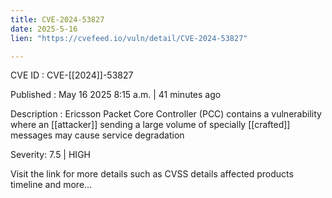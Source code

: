 ```yaml
---
title: CVE-2024-53827
date: 2025-5-16
lien: "https://cvefeed.io/vuln/detail/CVE-2024-53827"

---
```


CVE ID : CVE-[[2024]]-53827

Published :  May 16
2025
8:15 a.m. | 41 minutes ago

Description : Ericsson Packet Core Controller (PCC) contains a
vulnerability where an [[attacker]] sending a large volume of specially
[[crafted]] messages may cause service degradation

Severity: 7.5 | HIGH

Visit the link for more details
such as CVSS details
affected products
timeline
and more...
